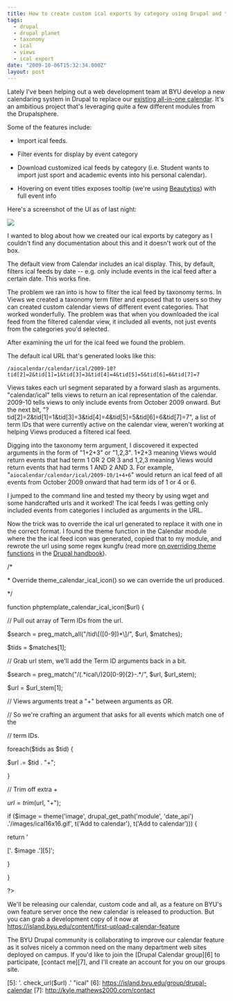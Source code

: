 ```yaml
---
title: How to create custom ical exports by category using Drupal and the Views and Calendar modules
tags:
  - drupal
  - drupal planet
  - taxonomy
  - ical
  - views
  - ical export
date: "2009-10-06T15:32:34.000Z"
layout: post
---
```


Lately I've been helping out a web development team at BYU develop a new calendaring system in Drupal to replace our [existing all-in-one calendar][0]. It's an ambitious project that's leveraging quite a few different modules from the Drupalsphere.  

  

Some of the features include:  


  

* Import ical feeds.  

* Filter events for display by event category  

* Download customized ical feeds by category (i.e. Student wants to import just sport and academic events into his personal calendar).  

* Hovering on event titles exposes tooltip (we're using [Beautytips][1]) with full event info  

  

  

Here's a screenshot of the UI as of last night:  

[![](http://kyle.mathews2000.com/files/tooltip.png)][2]  

  

I wanted to blog about how we created our ical exports by category as I couldn't find any documentation about this and it doesn't work out of the box.  

  

The default view from Calendar includes an ical display. This, by default, filters ical feeds by date -- e.g. only include events in the ical feed after a certain date. This works fine.   

  

The problem we ran into is how to filter the ical feed by taxonomy terms. In Views we created a taxonomy term filter and exposed that to users so they can created custom calendar views of different event categories. That worked wonderfully. The problem was that when you downloaded the ical feed from the filtered calendar view, it included all events, not just events from the categories you'd selected.  

  

After examining the url for the ical feed we found the problem.  

  

The default ical URL that's generated looks like this:  

`/aiocalendar/calendar/ical/2009-10?tid[2]=2&tid[1]=1&tid[3]=3&tid[4]=4&tid[5]=5&tid[6]=6&tid[7]=7`  

  

Views takes each url segment separated by a forward slash as arguments. "calendar/ical" tells views to return an ical representation of the calendar. 2009-10 tells views to only include events from October 2009 onward. But the next bit, "?tid\[2\]=2&tid\[1\]=1&tid\[3\]=3&tid\[4\]=4&tid\[5\]=5&tid\[6\]=6&tid\[7\]=7", a list of term IDs that were currently active on the calendar view, weren't working at helping Views produced a filtered ical feed.  

  

Digging into the taxonomy term argument, I discovered it expected arguments in the form of "1+2+3" or "1,2,3". 1+2+3 meaning Views would return events that had term 1 OR 2 OR 3 and 1,2,3 meaning Views would return events that had terms 1 AND 2 AND 3\. For example, "`aiocalendar/calendar/ical/2009-10/1+4+6`" would return an ical feed of all events from October 2009 onward that had term ids of 1 or 4 or 6\.  

  

I jumped to the command line and tested my theory by using wget and some handcrafted urls and it worked! The ical feeds I was getting only included events from categories I included as arguments in the URL.  

  

Now the trick was to override the ical url generated to replace it with one in the correct format. I found the theme function in the Calendar module where the the ical feed icon was generated, copied that to my module, and rewrote the url using some regex kungfu (read more [on overriding theme functions][3] in the [Drupal handbook][4]).  

  


/\*  

\* Override theme\_calendar\_ical\_icon() so we can override the url produced.  

\*/  

function phptemplate\_calendar\_ical\_icon($url) {  

// Pull out array of Term IDs from the url.  

$search = preg\_match\_all("/tid\\\[(\[0-9\])\*\\\]/", $url, $matches);  

$tids = $matches\[1\];  

  

// Grab url stem, we'll add the Term ID arguments back in a bit.  

$search = preg\_match("/(.\*ical\\/)20\[0-9\]{2}-.\*/", $url, $url\_stem);  

  

$url = $url\_stem\[1\];  

  

// Views arguments treat a "+" between arguments as OR.  

// So we're crafting an argument that asks for all events which match one of the  

// term IDs.  

foreach($tids as $tid) {  

$url .= $tid . "+";  

}  

  

// Trim off extra +  

$url = trim($url, "+");  

  

  

if ($image = theme('image', drupal\_get\_path('module', 'date\_api') .'/images/ical16x16.gif', t('Add to calendar'), t('Add to calendar'))) {  

return '

['. $image .'][5]';  

}  

}  

?\>  

  

We'll be releasing our calendar, custom code and all, as a feature on BYU's own feature server once the new calendar is released to production. But you can grab a development copy of it now at https://island.byu.edu/content/first-upload-calendar-feature  

  

The BYU Drupal community is collaborating to improve our calendar feature as it solves nicely a common need on the many department web sites deployed on campus. If you'd like to join the [Drupal Calendar group][6] to participate, [contact me][7], and I'll create an account for you on our groups site.

[0]: http://byunews.byu.edu/calendar/
[1]: http://www.lullabot.com/files/bt/bt-latest/DEMO/index.html
[2]: http://kyle.mathews2000.com/files/tooltip.png
[3]: http://drupal.org/node/11811
[4]: http://drupal.org/handbooks
[5]: '. check_url($url) .' "ical"
[6]: https://island.byu.edu/group/drupal-calendar
[7]: http://kyle.mathews2000.com/contact